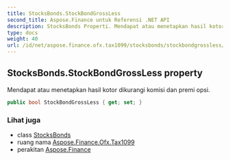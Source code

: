 ```yaml
---
title: StocksBonds.StockBondGrossLess
second_title: Aspose.Finance untuk Referensi .NET API
description: StocksBonds Properti. Mendapat atau menetapkan hasil kotor dikurangi komisi dan premi opsi.
type: docs
weight: 40
url: /id/net/aspose.finance.ofx.tax1099/stocksbonds/stockbondgrossless/
---
```

## StocksBonds.StockBondGrossLess property

Mendapat atau menetapkan hasil kotor dikurangi komisi dan premi opsi.

```csharp
public bool StockBondGrossLess { get; set; }
```

### Lihat juga

* class [StocksBonds](../)
* ruang nama [Aspose.Finance.Ofx.Tax1099](../../stocksbonds/)
* perakitan [Aspose.Finance](../../../)


